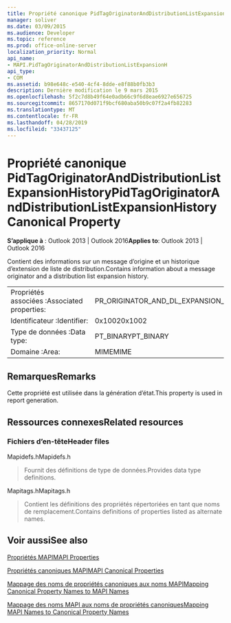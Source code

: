 ```yaml
---
title: Propriété canonique PidTagOriginatorAndDistributionListExpansionHistory
manager: soliver
ms.date: 03/09/2015
ms.audience: Developer
ms.topic: reference
ms.prod: office-online-server
localization_priority: Normal
api_name:
- MAPI.PidTagOriginatorAndDistributionListExpansionH
api_type:
- COM
ms.assetid: b98e648c-e540-4cf4-8dde-e8f88b0fb3b3
description: Dernière modification le 9 mars 2015
ms.openlocfilehash: 5f2c7d8b49f64e0adb66c9f6d8eae6927e656725
ms.sourcegitcommit: 8657170d071f9bcf680aba50b9c07f2a4fb82283
ms.translationtype: MT
ms.contentlocale: fr-FR
ms.lasthandoff: 04/28/2019
ms.locfileid: "33437125"
---
```

# <a name="pidtagoriginatoranddistributionlistexpansionhistory-canonical-property"></a><span data-ttu-id="13b80-103">Propriété canonique PidTagOriginatorAndDistributionListExpansionHistory</span><span class="sxs-lookup"><span data-stu-id="13b80-103">PidTagOriginatorAndDistributionListExpansionHistory Canonical Property</span></span>

  
  
<span data-ttu-id="13b80-104">**S’applique à** : Outlook 2013 | Outlook 2016</span><span class="sxs-lookup"><span data-stu-id="13b80-104">**Applies to**: Outlook 2013 | Outlook 2016</span></span> 
  
<span data-ttu-id="13b80-105">Contient des informations sur un message d’origine et un historique d’extension de liste de distribution.</span><span class="sxs-lookup"><span data-stu-id="13b80-105">Contains information about a message originator and a distribution list expansion history.</span></span>
  
|||
|:-----|:-----|
|<span data-ttu-id="13b80-106">Propriétés associées :</span><span class="sxs-lookup"><span data-stu-id="13b80-106">Associated properties:</span></span>  <br/> |<span data-ttu-id="13b80-107">PR_ORIGINATOR_AND_DL_EXPANSION_HISTORY</span><span class="sxs-lookup"><span data-stu-id="13b80-107">PR_ORIGINATOR_AND_DL_EXPANSION_HISTORY</span></span>  <br/> |
|<span data-ttu-id="13b80-108">Identificateur :</span><span class="sxs-lookup"><span data-stu-id="13b80-108">Identifier:</span></span>  <br/> |<span data-ttu-id="13b80-109">0x1002</span><span class="sxs-lookup"><span data-stu-id="13b80-109">0x1002</span></span>  <br/> |
|<span data-ttu-id="13b80-110">Type de données :</span><span class="sxs-lookup"><span data-stu-id="13b80-110">Data type:</span></span>  <br/> |<span data-ttu-id="13b80-111">PT_BINARY</span><span class="sxs-lookup"><span data-stu-id="13b80-111">PT_BINARY</span></span>  <br/> |
|<span data-ttu-id="13b80-112">Domaine :</span><span class="sxs-lookup"><span data-stu-id="13b80-112">Area:</span></span>  <br/> |<span data-ttu-id="13b80-113">MIME</span><span class="sxs-lookup"><span data-stu-id="13b80-113">MIME</span></span>  <br/> |
   
## <a name="remarks"></a><span data-ttu-id="13b80-114">Remarques</span><span class="sxs-lookup"><span data-stu-id="13b80-114">Remarks</span></span>

<span data-ttu-id="13b80-115">Cette propriété est utilisée dans la génération d’état.</span><span class="sxs-lookup"><span data-stu-id="13b80-115">This property is used in report generation.</span></span>
  
## <a name="related-resources"></a><span data-ttu-id="13b80-116">Ressources connexes</span><span class="sxs-lookup"><span data-stu-id="13b80-116">Related resources</span></span>

### <a name="header-files"></a><span data-ttu-id="13b80-117">Fichiers d’en-tête</span><span class="sxs-lookup"><span data-stu-id="13b80-117">Header files</span></span>

<span data-ttu-id="13b80-118">Mapidefs.h</span><span class="sxs-lookup"><span data-stu-id="13b80-118">Mapidefs.h</span></span>
  
> <span data-ttu-id="13b80-119">Fournit des définitions de type de données.</span><span class="sxs-lookup"><span data-stu-id="13b80-119">Provides data type definitions.</span></span>
    
<span data-ttu-id="13b80-120">Mapitags.h</span><span class="sxs-lookup"><span data-stu-id="13b80-120">Mapitags.h</span></span>
  
> <span data-ttu-id="13b80-121">Contient les définitions des propriétés répertoriées en tant que noms de remplacement.</span><span class="sxs-lookup"><span data-stu-id="13b80-121">Contains definitions of properties listed as alternate names.</span></span>
    
## <a name="see-also"></a><span data-ttu-id="13b80-122">Voir aussi</span><span class="sxs-lookup"><span data-stu-id="13b80-122">See also</span></span>



[<span data-ttu-id="13b80-123">Propriétés MAPI</span><span class="sxs-lookup"><span data-stu-id="13b80-123">MAPI Properties</span></span>](mapi-properties.md)
  
[<span data-ttu-id="13b80-124">Propriétés canoniques MAPI</span><span class="sxs-lookup"><span data-stu-id="13b80-124">MAPI Canonical Properties</span></span>](mapi-canonical-properties.md)
  
[<span data-ttu-id="13b80-125">Mappage des noms de propriétés canoniques aux noms MAPI</span><span class="sxs-lookup"><span data-stu-id="13b80-125">Mapping Canonical Property Names to MAPI Names</span></span>](mapping-canonical-property-names-to-mapi-names.md)
  
[<span data-ttu-id="13b80-126">Mappage des noms MAPI aux noms de propriétés canoniques</span><span class="sxs-lookup"><span data-stu-id="13b80-126">Mapping MAPI Names to Canonical Property Names</span></span>](mapping-mapi-names-to-canonical-property-names.md)

